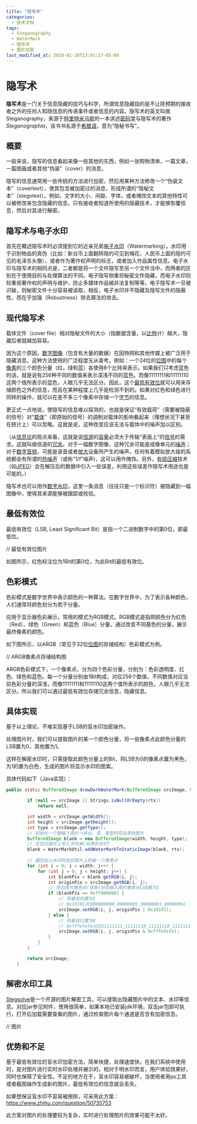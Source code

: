 ```yaml
---
title: "隐写术"
categories:
  - 技术文档
tags:
  - Steganography
  - WaterMark
  - 隐写术
  - 图片加密
last_modified_at: 2018-01-30T13:01:27-05:00
---
```



# 隐写术

**隐写术**是一门关于信息隐藏的技巧与科学，所谓信息隐藏指的是不让除预期的接收者之外的任何人知晓信息的传递事件或者信息的内容。隐写术的英文叫做Steganography，来源于[特里特米乌斯](https://zh.wikipedia.org/wiki/%E7%BA%A6%E7%BF%B0%E5%B0%BC%E6%96%AF%C2%B7%E7%89%B9%E9%87%8C%E7%89%B9%E7%B1%B3%E4%B9%8C%E6%96%AF)的一本讲述[密码学](https://zh.wikipedia.org/wiki/%E5%AF%86%E7%A2%BC%E5%AD%B8)与隐写术的著作*Steganographia*，该书书名源于[希腊语](https://zh.wikipedia.org/wiki/%E5%B8%8C%E8%87%98%E8%AA%9E)，意为“隐秘书写”。

## 概要

一般来说，隐写的信息看起来像一些其他的东西，例如一张购物清单，一篇文章，一篇图画或者其他“伪装”（cover）的消息。

隐写的信息通常用一些传统的方法进行加密，然后用某种方法修改一个“伪装文本”（covertext），使其包含被加密过的消息，形成所谓的“隐秘文本”（stegotext）。例如，文字的大小、间距、字体，或者掩饰文本的其他特性可以被修改来包含隐藏的信息。只有接收者知道所使用的隐藏技术，才能够恢覆信息，然后对其进行解密。

## 隐写术与电子水印

首先在概述隐写术时必须提到它的近亲兄弟[电子水印](https://zh.wikipedia.org/wiki/%E6%95%B8%E4%BD%8D%E6%B5%AE%E6%B0%B4%E5%8D%B0)（Watermarking），水印用于识别物品的真伪（比如：新台币上面翻转隐约可见到梅花、人民币上面的隐约可见的毛泽东头像），或者作为著作权声明的标志，或者加入作品属性信息。电子水印与隐写术的相同点是，二者都是将一个文件隐写至另一个文件当中，而两者的区别在于使用目的与处理算法的不同。电子隐写侧重将秘密文件隐藏，而电子水印则较重视著作权的声明与维护，防止多媒体作品被非法复制等等。电子隐写术一旦被识破，则秘密文件十分容易被读取，相反，电子水印并不隐藏及隐写文件的隐蔽性，而在乎加强（Robustness）除去算法的攻击。

## 现代隐写术

载体文件（cover file）相对隐秘文件的大小（指数据含量，以[比特](https://zh.wikipedia.org/wiki/%E6%AF%94%E7%89%B9)计）越大，隐藏后者就越加容易。

因为这个原因，[数字图像](https://zh.wikipedia.org/wiki/%E6%95%B0%E5%AD%97%E5%9B%BE%E5%83%8F)（包含有大量的数据）在因特网和其他传媒上被广泛用于隐藏消息。这种方法使用的广泛程度无从查考。例如：一个24位的[位图](https://zh.wikipedia.org/wiki/%E4%BD%8D%E5%9B%BE)中的每个[像素](https://zh.wikipedia.org/wiki/%E5%83%8F%E7%B4%A0)的三个颜色分量（红，绿和蓝）各使用8个比特来表示。如果我们只考虑蓝色的话，就是说有256种不同的数值来表示深浅不同的蓝色。而像11111111和11111110这两个值所表示的蓝色，人眼几乎无法区分。因此，这个[最低有效位](https://zh.wikipedia.org/wiki/%E6%9C%80%E4%BD%8E%E6%9C%89%E6%95%88%E4%BD%8D)就可以用来存储颜色之外的信息，而且在某种程度上几乎是检测不到的。如果对红色和绿色进行同样的操作，就可以在差不多三个像素中存储一个[字节](https://zh.wikipedia.org/wiki/%E5%AD%97%E8%8A%82)的信息。

更正式一点地说，使隐写的信息难以探测的，也就是保证“有效载荷”（需要被隐蔽的信号）对“[载体](https://zh.wikipedia.org/wiki/%E8%BC%89%E9%AB%94)”（即原始的信号）的调制对载体的影响看起来（理想状况下甚至在统计上）可以忽略。这就是说，这种改变应该无法与载体中的噪声加以区别。

（从[信息论](https://zh.wikipedia.org/wiki/%E4%BF%A1%E6%81%AF%E8%AE%BA)的观点来看，这就是说[信道](https://zh.wikipedia.org/wiki/%E4%BF%A1%E9%81%93)的[容量](https://zh.wikipedia.org/wiki/%E4%BF%A1%E9%81%93%E5%AE%B9%E9%87%8F)必须大于传输“表面上”的[信号](https://zh.wikipedia.org/wiki/%E4%BF%A1%E5%8F%B7)的需求。这就叫做信道的[冗余](https://zh.wikipedia.org/w/index.php?title=%E5%86%97%E9%A4%98&action=edit&redlink=1)。对于一幅数字图像，这种冗余可能是成像单元的[噪声](https://zh.wikipedia.org/wiki/%E9%9B%9C%E8%A8%8A)；对于[数字音频](https://zh.wikipedia.org/wiki/%E6%95%B8%E5%AD%97%E9%9F%B3%E9%A0%BB)，可能是录音或者[放大](https://zh.wikipedia.org/w/index.php?title=%E6%94%BE%E5%A4%A7&action=edit&redlink=1)设备所产生的噪声。任何有着模拟放大级的系统都会有所谓的[热噪声](https://zh.wikipedia.org/w/index.php?title=%E7%86%B1%E5%99%AA%E8%81%B2&action=edit&redlink=1)（或称“1/f”噪声)，这可以用作掩饰。另外，[有损压缩](https://zh.wikipedia.org/wiki/%E6%9C%89%E6%8D%9F%E5%8E%8B%E7%BC%A9)技术（如[JPEG](https://zh.wikipedia.org/wiki/JPEG)）会在解压后的数据中引入一些误差，利用这些误差作隐写术用途也是可能的。）

隐写术也可以用作[数字水印](https://zh.wikipedia.org/wiki/%E6%95%B0%E5%AD%97%E6%B0%B4%E5%8D%B0)，这里一条消息（往往只是一个标识符）被隐藏到一幅图像中，使得其来源能够被跟踪或校验。

## 最低有效位

最低有效位（LSB, Least Significant Bit）是指一个二进制数字中的第0位，即最低位。

// 最低有效位图片

如图所示，红色标注位为1Bit的第0位，为此Bit的最低有效位。

## 色彩模式

色彩模式是数字世界中表示颜色的一种算法。在数字世界中，为了表示各种颜色，人们通常将颜色划分为若干分量。

应用于显示器色彩展示，常用的模式为RGB模式。RGB模式是指把颜色分为红色（Red）、绿色（Green）和蓝色（Blue）分量，通过改变不同基色的分量，展示最终像素的颜色。

如下图所示，以ARGB（常见于32位[位图](https://baike.baidu.com/item/%E4%BD%8D%E5%9B%BE)的存储结构）色彩模式为例。

// ARGB像素点存储结构图

ARGB色彩模式下，一个像素点，分为四个色彩分量，分别为：色彩透明度、红色、绿色和蓝色。每一个分量分别由1Bit构成，对应256个数值，不同数值对应当前色彩分量的深浅，而像11111111和11111110这两个值所表示的颜色，人眼几乎无法区分。所以我们可以通过最低有效位存储冗余信息，隐藏信息。

## 具体实现

基于以上理论，不难实现基于LSB的盲水印加密操作。

处理图片时，我们可以提取图片的某一个颜色分量，将一些像素点此颜色分量的LSB置为0，其他置为1。

这样在解密水印时，只需提取此颜色分量上的Bit，将LSB为0的像素点置为黑色，为1的置为白色，生成的图片将显示水印的图案。

具体代码如下（Java实现）：

```java
public static BufferedImage drawDarkWaterMark(BufferedImage srcImage, String rtx) {

        if (null == srcImage || Strings.isNullOrEmpty(rtx))
            return null;

        int width = srcImage.getWidth();
        int height = srcImage.getHeight();
        int type = srcImage.getType();
        // 初始化一个跟输入图片一样长、宽、类型的空白黑色图片
        BufferedImage blank = new BufferedImage(width, height, type);
        // 在空白图片上写入字符串(非黑色水印)
        blank = WaterMarkUtil.addWaterMarkToStaticImage(blank, rtx);
  
        // 遍历加上水印的空白图片上的每一个像素点
        for (int i = 0; i < width; i++) {
            for (int j = 0; j < height; j++) {
                int blankPix = blank.getRGB(i, j);
                int originPix = srcImage.getRGB(i, j);
                // 空白图片黑色点(背景)对应输入图片像素点LSB置为1
                if (blankPix == 0xff000000) {
                    // 将最低位置为1
                    // 0x10101对应00000000_00000001_00000001_00000001
                    srcImage.setRGB(i, j, originPix | 0x10101);
                } else {
                    // 将最低位置为0
                    // 0xfffefefe对应11111111_11111110_11111110_11111110
                    srcImage.setRGB(i, j, originPix & 0xfffefefe);
                }
            }
        }

        return srcImage;
    }
```



## 解密水印工具

[Stegsolve](http://kmb.ufoctf.ru/stego/stegsolve/main.html)是一个开源的图片解密工具，可以提取出隐藏图片中的文本、水印等信息。对应jar参见附件，使用很简单，如果本地已安装jdk环境，双击jar包即可执行，打开后加载需要查看的图片，通过检查图片每个通道是否含有加密信息。

// 图片



## 优势和不足

基于最低有效位的盲水印加密方法，简单快捷，处理速度快，在我们系统中使用时，是对图片进行实时水印处理并展示的，相对于明水印而言，用户体验效果好，同时也保障了安全性。不足的地方在于，盲水印容易被破坏，当使用者用ps工具或者截图操作生成新的图片，最低有效位的信息就会丢失。

如果想保证盲水印不容易被擦除，可采用此方案：https://www.zhihu.com/question/50735753

此方案对图片的处理要较为复杂，实时进行处理图片的效果可能不太好。